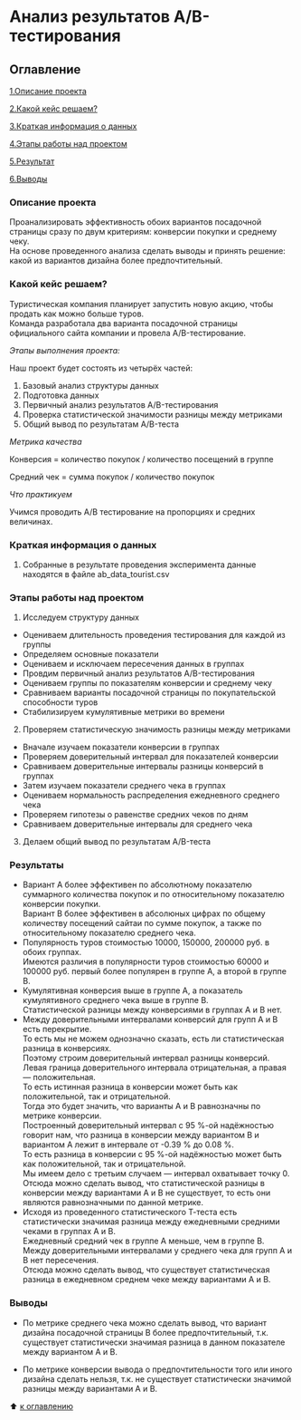 # Анализ результатов A/B-тестирования

## Оглавление

[1.Описание проекта](https://github.com/PavelNovikov888/practical_work/tree/master/%D0%90%D0%BD%D0%B0%D0%BB%D0%B8%D0%B7%20%D1%80%D0%B5%D0%B7%D1%8E%D0%BC%D0%B5%20%D0%BD%D0%B0%20hh.ru#%D0%BE%D0%BF%D0%B8%D1%81%D0%B0%D0%BD%D0%B8%D0%B5-%D0%BF%D1%80%D0%BE%D0%B5%D0%BA%D1%82%D0%B0)

[2.Какой кейс решаем?](https://github.com/PavelNovikov888/practical_work/tree/master/%D0%90%D0%BD%D0%B0%D0%BB%D0%B8%D0%B7%20%D1%80%D0%B5%D0%B7%D1%8E%D0%BC%D0%B5%20%D0%BD%D0%B0%20hh.ru#%D0%BA%D0%B0%D0%BA%D0%BE%D0%B9-%D0%BA%D0%B5%D0%B9%D1%81-%D1%80%D0%B5%D1%88%D0%B0%D0%B5%D0%BC)

[3.Краткая информация о данных](https://github.com/PavelNovikov888/practical_work/tree/master/%D0%90%D0%BD%D0%B0%D0%BB%D0%B8%D0%B7%20%D1%80%D0%B5%D0%B7%D1%8E%D0%BC%D0%B5%20%D0%BD%D0%B0%20hh.ru#%D0%BA%D1%80%D0%B0%D1%82%D0%BA%D0%B0%D1%8F-%D0%B8%D0%BD%D1%84%D0%BE%D1%80%D0%BC%D0%B0%D1%86%D0%B8%D1%8F-%D0%BE-%D0%B4%D0%B0%D0%BD%D0%BD%D1%8B%D1%85)

[4.Этапы работы над проектом](https://github.com/PavelNovikov888/practical_work/tree/master/%D0%90%D0%BD%D0%B0%D0%BB%D0%B8%D0%B7%20%D1%80%D0%B5%D0%B7%D1%8E%D0%BC%D0%B5%20%D0%BD%D0%B0%20hh.ru#%D1%8D%D1%82%D0%B0%D0%BF%D1%8B-%D1%80%D0%B0%D0%B1%D0%BE%D1%82%D1%8B-%D0%BD%D0%B0%D0%B4-%D0%BF%D1%80%D0%BE%D0%B5%D0%BA%D1%82%D0%BE%D0%BC) 

[5.Результат](https://github.com/PavelNovikov888/practical_work/tree/master/%D0%90%D0%BD%D0%B0%D0%BB%D0%B8%D0%B7%20%D1%80%D0%B5%D0%B7%D1%8E%D0%BC%D0%B5%20%D0%BD%D0%B0%20hh.ru#%D1%80%D0%B5%D0%B7%D1%83%D0%BB%D1%8C%D1%82%D0%B0%D1%82)

[6.Выводы](https://github.com/PavelNovikov888/practical_work/tree/master/%D0%90%D0%BD%D0%B0%D0%BB%D0%B8%D0%B7%20%D1%80%D0%B5%D0%B7%D1%8E%D0%BC%D0%B5%20%D0%BD%D0%B0%20hh.ru#%D0%B2%D1%8B%D0%B2%D0%BE%D0%B4%D1%8B)


### Описание проекта  
Проанализировать эффективность обоих вариантов посадочной страницы сразу по двум критериям: конверсии покупки и среднему чеку.   
На основе проведенного анализа сделать выводы и принять решение: какой из вариантов дизайна более предпочтительный.

### Какой кейс решаем?

Туристическая компания планирует запустить новую акцию, чтобы продать как можно больше туров.     
Команда разработала два варианта посадочной страницы официального сайта компании и провела A/B-тестирование.   

*Этапы выполнения проекта:*

Наш проект будет состоять из четырёх частей:
1. Базовый анализ структуры данных
2. Подготовка данных
3. Первичный анализ результатов A/B-тестирования
4. Проверка статистической значимости разницы между метриками
5. Общий вывод по результатам A/B-теста

*Метрика качества*

Конверсия =  количество покупок / количество посещений в группе  

Средний чек = сумма покупок / количество покупок  

*Что практикуем*

Учимся проводить А/В тестирование на пропорциях и средних величинах.

### Краткая информация о данных

1. Собранные в результате проведения эксперимента данные находятся в файле ab_data_tourist.csv

### Этапы работы над проектом  

1. Исследуем структуру данных  
- Оцениваем длительность проведения тестирования для каждой из группы  
- Определяем основные показатели  
- Оцениваем и исключаем пересечения данных в группах  
- Провдим первичный анализ результатов A/B-тестирования  
- Оцениваем группы по показателям конверсии и среднему чеку  
- Сравниваем варианты посадочной страницы по покупательской способности туров  
- Cтабилизиpуем кумулятивные метрики во времени  
2. Проверяем статистическую значимость разницы между метриками  
- Вначале изучаем показатели конверсии в группах  
- Проверяем доверительный интервал для показателей конверсии  
- Сравниваем доверительные интервалы разницы конверсий в группах  
- Затем изучаем показатели среднего чека в группах  
- Оцениваем нормальность распределения ежедневного среднего чека  
- Проверяем гипотезы о равенстве средних чеков по дням  
- Сравниваем доверительные интервалы для среднего чека  
3. Делаем общий вывод по результатам A/B-теста  

### Результаты

- Вариант А более эффективен по абсолютному показателю суммарного количества покупок и по относительному показателю конверсии покупки.   
Вариант В более эффективен в абсолюных цифрах по общему количеству посещений сайтаи по сумме покупок, а также по относительному показателю среднего чека.  
- Популярность туров стоимостью 10000, 150000, 200000 руб. в обоих группах.  
Имеются различия в популярности туров стоимостью 60000 и 100000 руб. первый более популярен в группе А, а второй в группе В.  
- Кумулятивная конверсия выше в группе А, а показатель кумулятивного среднего чека выше в группе В.  
Статистической разницы между конверсиями в группах А и В нет.  
- Между доверительными интервалами конверсий для групп А и В есть перекрытие.     
То есть мы не можем однозначно сказать, есть ли статистическая разница в конверсиях.    
Поэтому строим доверительный интервал разницы конверсий.    
Левая граница доверительного интервала отрицательная, а правая — положительная.     
То есть истинная разница в конверсии может быть как положительной, так и отрицательной.     
Тогда это будет значить, что варианты А и B равнозначны по метрике конверсии.    
Построенный доверительный интервал с 95 %-ой надёжностью говорит нам, что разница в конверсии между вариантом B и вариантом А лежит в интервале от -0.39 % до 0.08 %.     
То есть разница в конверсии с 95 %-ой надёжностью может быть как положительной, так и отрицательной.     
Мы имеем дело с третьим случаем — интервал охватывает точку 0.    
Отсюда можно сделать вывод, что статистической разницы в конверсии между вариантами А и B не существует, то есть они являются равнозначными по данной метрике.  
- Исходя из проведенного статистического Т-теста есть статистически значимая разница между ежедневными средними чеками в группах А и B.  
Ежедневный средний чек в группе А меньше, чем в группе B.  
Между доверительными интервалами у среднего чека для групп А и В нет пересечения.  
Отсюда можно сделать вывод, что существует статистическая разница в ежедневном среднем чеке между вариантами А и В.  

### Выводы  

- По метрике среднего чека можно сделать вывод, что вариант дизайна посадочной страницы B более предпочтительный, т.к. существует статистически значимая разница в данном показателе между вариантом А и В.   
 
- По метрике конверсии вывода о предпочтительности того или иного дизайна сделать нельзя, т.к. не существует статистически значимой разницы между вариантами А и В.

:arrow_up: [к оглавлению](https://github.com/PavelNovikov888/practical_work/tree/master/%D0%90%D0%BD%D0%B0%D0%BB%D0%B8%D0%B7%20%D1%80%D0%B5%D0%B7%D1%8E%D0%BC%D0%B5%20%D0%BD%D0%B0%20hh.ru#%D0%BE%D0%B3%D0%BB%D0%B0%D0%B2%D0%BB%D0%B5%D0%BD%D0%B8%D0%B5)
